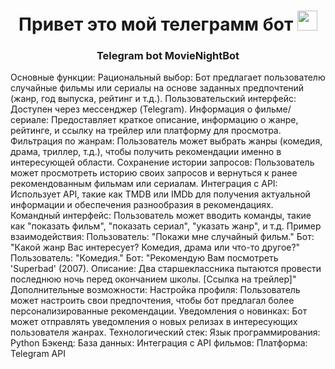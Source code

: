 <h1 align="center">Привет это мой телеграмм бот<a href="https://daniilshat.ru/" target="_blank"></a> 
<img src="https://github.com/blackcater/blackcater/raw/main/images/Hi.gif" height="32"/></h1>
<h3 align="center">Telegram bot MovieNightBot</h3>
  Основные функции:
Рациональный выбор: Бот предлагает пользователю случайные фильмы или сериалы на основе заданных предпочтений (жанр, год выпуска, рейтинг и т.д.).
Пользовательский интерфейс: Доступен через мессенджер (Telegram).
Информация о фильме/сериале: Предоставляет краткое описание, информацию о жанре, рейтинге, и ссылку на трейлер или платформу для просмотра.
Фильтрация по жанрам: Пользователь может выбрать жанры (комедия, драма, триллер, т.д.), чтобы получить рекомендации именно в интересующей области.
Сохранение истории запросов: Пользователь может просмотреть историю своих запросов и вернуться к ранее рекомендованным фильмам или сериалам.
Интеграция с API: Использует API, такие как TMDB или IMDb для получения актуальной информации и обеспечения разнообразия в рекомендациях.
Командный интерфейс: Пользователь может вводить команды, такие как "показать фильм", "показать сериал", "указать жанр", и т.д.
  Пример взаимодействия:
Пользователь: "Покажи мне случайный фильм."
Бот: "Какой жанр Вас интересует? Комедия, драма или что-то другое?"
Пользователь: "Комедия."
Бот: "Рекомендую Вам посмотреть 'Superbad' (2007). Описание: Два старшеклассника пытаются провести последнюю ночь перед окончанием школы. [Ссылка на трейлер]"
Дополнительные возможности:
Настройка профиля: Пользователь может настроить свои предпочтения, чтобы бот предлагал более персонализированные рекомендации.
Уведомления о новинках: Бот может отправлять уведомления о новых релизах в интересующих пользователя жанрах.
  Технологический стек:
Язык программирования: Python
Бэкенд: 
База данных: 
Интеграция с API фильмов: 
Платформа: Telegram API
